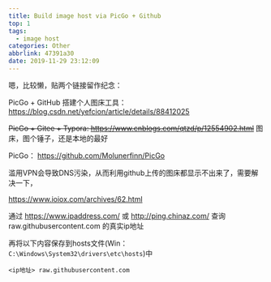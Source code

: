 ```yaml
---
title: Build image host via PicGo + Github
top: 1
tags:
  - image host
categories: Other
abbrlink: 47391a30
date: 2019-11-29 23:12:09
---
```


嗯，比较懒，贴两个链接留作纪念：

PicGo + GitHub 搭建个人图床工具：https://blog.csdn.net/yefcion/article/details/88412025

~~PicGo + Gitee + Typora: https://www.cnblogs.com/qtzd/p/12554902.html~~ 图床，图个锤子，还是本地的最好

PicGo： https://github.com/Molunerfinn/PicGo

滥用VPN会导致DNS污染，从而利用github上传的图床都显示不出来了，需要解决一下，

https://www.ioiox.com/archives/62.html



通过 https://www.ipaddress.com/ 或 http://ping.chinaz.com/ 查询 raw.githubusercontent.com 的真实ip地址

再将以下内容保存到hosts文件(Win：`C:\Windows\System32\drivers\etc\hosts`)中

`<ip地址> raw.githubusercontent.com`

